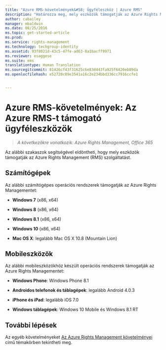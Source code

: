 ```yaml
---
title: "Azure RMS-követelmények&#58; Ügyféleszköz | Azure RMS"
description: "Határozza meg, mely eszközök támogatják az Azure Rights Management (RMS) szolgáltatást."
author: cabailey
manager: mbaldwin
ms.date: 08/25/2016
ms.topic: get-started-article
ms.prod: 
ms.service: rights-management
ms.technology: techgroup-identity
ms.assetid: 93f8021d-43c5-47fe-ad63-8a1bacff9971
ms.reviewer: esaggese
ms.suite: ems
translationtype: Human Translation
ms.sourcegitcommit: 81426cf43f31625c6e83d443fa925f6426eb89da
ms.openlocfilehash: e52720c09e3541a16c2e234bbd336cc7916ccfe1


---
```



# Azure RMS-követelmények: Az Azure RMS-t támogató ügyféleszközök

>*A következőkre vonatkozik: Azure Rights Management, Office 365*

Az alábbi szakaszok segítségével eldöntheti, hogy mely eszközök támogatják az Azure Rights Management (RMS) szolgáltatást.

## Számítógépek
Az alábbi számítógépes operációs rendszerek támogatják az Azure Rights Managementet:

-   **Windows 7** (x86, x64)

-   **Windows 8** (x86, x64)

-   **Windows 8.1** (x86, x64)

-   **Windows 10** (x86, x64)

-   **Mac OS X**: legalább Mac OS X 10.8 (Mountain Lion)

## Mobileszközök
Az alábbi mobileszközökhöz készült operációs rendszerek támogatják az Azure Rights Managementet:

-   **Windows Phone**: Windows Phone 8.1

-   **Androidos telefonok és táblagépek**: legalább Android 4.0.3

-   **iPhone és iPad**: legalább iOS 7.0

-   **Windows táblagépek**: Windows 10 Mobile és Windows 8.1 RT


## További lépések
Az egyéb követelményeket [Az Azure Rights Management követelményei](requirements-azure-rms.md) című témakörben tekintheti meg.




<!--HONumber=Aug16_HO4-->


